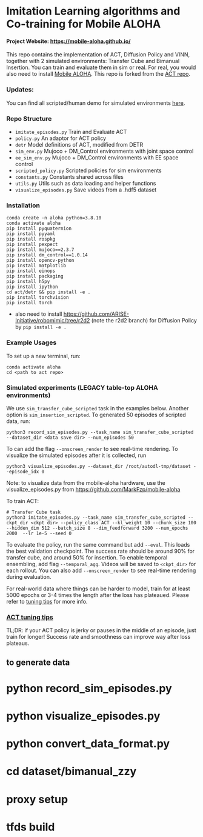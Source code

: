 # Imitation Learning algorithms and Co-training for Mobile ALOHA


#### Project Website: https://mobile-aloha.github.io/

This repo contains the implementation of ACT, Diffusion Policy and VINN, together with 2 simulated environments:
Transfer Cube and Bimanual Insertion. You can train and evaluate them in sim or real.
For real, you would also need to install [Mobile ALOHA](https://github.com/MarkFzp/mobile-aloha). This repo is forked from the [ACT repo](https://github.com/tonyzhaozh/act).

### Updates:
You can find all scripted/human demo for simulated environments [here](https://drive.google.com/drive/folders/1gPR03v05S1xiInoVJn7G7VJ9pDCnxq9O?usp=share_link).


### Repo Structure
- ``imitate_episodes.py`` Train and Evaluate ACT
- ``policy.py`` An adaptor for ACT policy
- ``detr`` Model definitions of ACT, modified from DETR
- ``sim_env.py`` Mujoco + DM_Control environments with joint space control
- ``ee_sim_env.py`` Mujoco + DM_Control environments with EE space control
- ``scripted_policy.py`` Scripted policies for sim environments
- ``constants.py`` Constants shared across files
- ``utils.py`` Utils such as data loading and helper functions
- ``visualize_episodes.py`` Save videos from a .hdf5 dataset


### Installation

    conda create -n aloha python=3.8.10
    conda activate aloha
    pip install pyquaternion
    pip install pyyaml
    pip install rospkg
    pip install pexpect
    pip install mujoco==2.3.7
    pip install dm_control==1.0.14
    pip install opencv-python
    pip install matplotlib
    pip install einops
    pip install packaging
    pip install h5py
    pip install ipython
    cd act/detr && pip install -e .
    pip install torchvision
    pip install torch

- also need to install https://github.com/ARISE-Initiative/robomimic/tree/r2d2 (note the r2d2 branch) for Diffusion Policy by `pip install -e .`

### Example Usages

To set up a new terminal, run:

    conda activate aloha
    cd <path to act repo>

### Simulated experiments (LEGACY table-top ALOHA environments)

We use ``sim_transfer_cube_scripted`` task in the examples below. Another option is ``sim_insertion_scripted``.
To generated 50 episodes of scripted data, run:

    python3 record_sim_episodes.py --task_name sim_transfer_cube_scripted --dataset_dir <data save dir> --num_episodes 50

To can add the flag ``--onscreen_render`` to see real-time rendering.
To visualize the simulated episodes after it is collected, run

    python3 visualize_episodes.py --dataset_dir /root/autodl-tmp/dataset --episode_idx 0

Note: to visualize data from the mobile-aloha hardware, use the visualize_episodes.py from https://github.com/MarkFzp/mobile-aloha

To train ACT:
    
    # Transfer Cube task
    python3 imitate_episodes.py --task_name sim_transfer_cube_scripted --ckpt_dir <ckpt dir> --policy_class ACT --kl_weight 10 --chunk_size 100 --hidden_dim 512 --batch_size 8 --dim_feedforward 3200 --num_epochs 2000  --lr 1e-5 --seed 0


To evaluate the policy, run the same command but add ``--eval``. This loads the best validation checkpoint.
The success rate should be around 90% for transfer cube, and around 50% for insertion.
To enable temporal ensembling, add flag ``--temporal_agg``.
Videos will be saved to ``<ckpt_dir>`` for each rollout.
You can also add ``--onscreen_render`` to see real-time rendering during evaluation.

For real-world data where things can be harder to model, train for at least 5000 epochs or 3-4 times the length after the loss has plateaued.
Please refer to [tuning tips](https://docs.google.com/document/d/1FVIZfoALXg_ZkYKaYVh-qOlaXveq5CtvJHXkY25eYhs/edit?usp=sharing) for more info.

### [ACT tuning tips](https://docs.google.com/document/d/1FVIZfoALXg_ZkYKaYVh-qOlaXveq5CtvJHXkY25eYhs/edit?usp=sharing)
TL;DR: if your ACT policy is jerky or pauses in the middle of an episode, just train for longer! Success rate and smoothness can improve way after loss plateaus.

## to generate data
# python record_sim_episodes.py
# python visualize_episodes.py
# python convert_data_format.py
# cd dataset/bimanual_zzy
# proxy setup
# tfds build